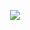 <p align="center"><img src="https://i0.hdslb.com/bfs/article/0746af17b6f02b57fad1f1d34af8fa2b22d3cc94.gif@480w_270h_progressive.webp" /></p>
